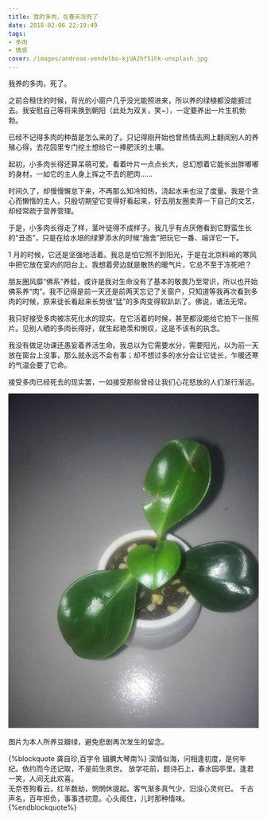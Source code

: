 ```yaml
---
title: 我的多肉，在春天冻死了
date: 2018-02-06 22:19:49
tags:
- 多肉
- 情感
cover: /images/andreas-vendelbo-kjUA2hfS1hk-unsplash.jpg
---
```

我养的多肉，死了。

之前合租住的时候，背光的小窗户几乎没光能照进来，所以养的绿植都没能捱过去。我安慰自己等将来换到朝阳（此处为双关，笑~），一定要养出一片生机勃勃。

已经不记得多肉的种苗是怎么来的了。只记得刚开始也曾热情去网上翻阅别人的养殖心得，去花园里专门挖土想给它一捧肥沃的土壤。

起初，小多肉长得还算呆萌可爱。看着叶片一点点长大，总幻想着它能长出胖嘟嘟的身材，一如它的主人身上挥之不去的肥肉……

时间久了，却慢慢懈怠下来，不再那么知冷知热，浇起水来也没了度量。我是个贪心而懒惰的主人，只殷切期望它变得好看起来，好去朋友圈卖弄一下自己的文艺，却经常疏于营养管理。

于是，小多肉长得走了样，茎叶徒得不成样子。我几乎有点厌倦看到它野蛮生长的“丑态”，只是在给水培的绿萝添水的时候“施舍”把玩它一番、端详它一下。

1 月的时候，它还是坚强地活着。我总是怕它照不到阳光，于是在北京料峭的寒风中把它放在室内的阳台上。我想着旁边就是散热的暖气片，它总不至于冻死吧？

朋友圈风靡“佛系”养蛙，或许是我对生命没有了基本的敬畏乃至常识，所以也开始佛系养“肉”。我不记得是前一天还是前两天忘记了关窗户，只知道等我再次看到多肉的时候，原来徒长看起来长势很“猛”的多肉变得软趴趴了。佛说，诸法无常。

我只好接受多肉被冻死化水的现实。在它活着的时候，甚至都没能给它拍下一张照片。见别人晒的多肉长得好，就生起艳羡和惋叹，这是不该有的执念。

我没有做足功课还愚妄着养活生命。我总以为它需要水分，需要阳光，以为前一天放在窗台上没事，那么就永远不会有事；却不想过多的水分会让它徒长，乍暖还寒的气温会要了它命。

接受多肉已经死去的现实罢，一如接受那些曾经让我们心花怒放的人们渐行渐远。

![豆瓣绿](/images/20200330230020.jpg)
<figcaption> 图片为本人所养豆瓣绿，避免悲剧再次发生的留念。</figcaption >

{%blockquote 龚自珍,百字令 锠腢大琴南%}
深情似海，问相逢初度，是何年纪。依约而今还记取，不是前生夙世。
放学花前，题诗石上，春水园亭里。逢君一笑，人间无此欢喜。
</br>
无奈苍狗看云，红羊数劫，惘惘休提起。客气渐多真气少，汩没心灵何已。
千古声名，百年担负，事事违初意。心头阁住，儿时那种情味。
{%endblockquote%}